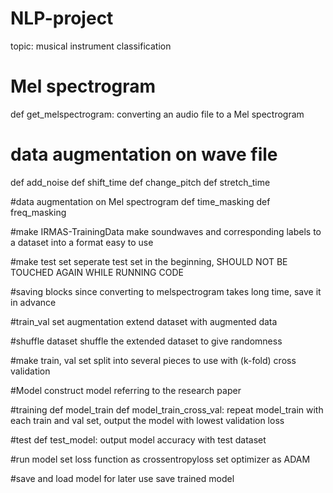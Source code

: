 # NLP-project

topic: musical instrument classification


# Mel spectrogram
def get_melspectrogram: converting an audio file to a Mel spectrogram


# data augmentation on wave file
def add_noise
def shift_time
def change_pitch
def stretch_time

#data augmentation on Mel spectrogram
def time_masking
def freq_masking


#make IRMAS-TrainingData
make soundwaves and corresponding labels to a dataset into a format easy to use


#make test set
seperate test set in the beginning, SHOULD NOT BE TOUCHED AGAIN WHILE RUNNING CODE


#saving blocks
since converting to melspectrogram takes long time, save it in advance


#train_val set augmentation
extend dataset with augmented data


#shuffle dataset
shuffle the extended dataset to give randomness


#make train, val set
split into several pieces to use with (k-fold) cross validation


#Model
construct model referring to the research paper


#training
def model_train
def model_train_cross_val: repeat model_train with each train and val set, output the model with lowest validation loss


#test
def test_model: output model accuracy with test dataset


#run model
set loss function as crossentropyloss
set optimizer as ADAM


#save and load model
for later use save trained model
